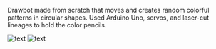 Drawbot made from scratch that moves and creates random colorful patterns in circular shapes. Used Arduino Uno, servos, and laser-cut lineages to hold the color pencils.

![text](drawbot1/desktop.gif)
![text](drawbot2/desktop.gif)
